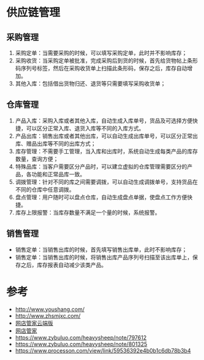 # 供应链管理

## 采购管理
1. 采购定单：当需要采购的时候，可以填写采购定单，此时并不影响库存；
1. 采购收货：当采购定单被批准，完成采购后到货的时候，首先给货物帖上条形码序列号标签，然后在采购收货单上扫描此条形码，保存之后，库存自动增加。
1. 其他入库：包括借出货物归还、退货等只需要填写采购收货单；

## 仓库管理
1. 产品入库：采购入库或者其他入库，自动生成入库单号，货品及可选择方便快捷，可以区分正常入库、退货入库等不同的入库方式。
1. 产品出库：销售出库或者其他出库，可以自动生成出库单号，可以区分正常出库、赠品出库等不同的出库方式；
1. 库存管理：不需要手工管理，当入库和出库时，系统自动生成每类产品的库存数量，查询方便；
1. 特殊品库：当客户需要区分产品时，可以建立虚拟的仓库管理需要区分的产品，各功能和正常品库一致。
1. 调拨管理：针对不同的库之间需要调拨，可以自动生成调拨单号，支持货品在不同的仓库中任意调拨。
1. 盘点管理：用户随时可以盘点仓库，自动生成盘点单据，使盘点工作方便快捷。
1. 库存上限报警：当库存数量不满足一个量的时候，系统报警。

## 销售管理
* 销售定单：当销售出库的时候，首先填写销售出库单，此时不影响库存；
* 销售定单：当销售出库的时候，将销售出库产品序列号扫描至该出库单上，保存之后，库存报表自动减少该类产品。

# 参考
* http://www.youshang.com/
* http://www.zhsmjxc.com/
* [网店管家云端版](http://www.es86.com/product-wdgjcloud.html)
* [网店管家](http://www.wdgj.com/)
* https://www.zybuluo.com/heavysheep/note/797612
* https://www.zybuluo.com/heavysheep/note/801325
* https://www.processon.com/view/link/59536392e4b0b1c6db78b3b4
